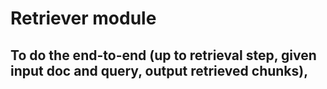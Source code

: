 # Retriever module
## To do the end-to-end (up to retrieval step, given input   doc and query, output retrieved chunks), 
